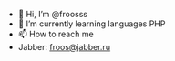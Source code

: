 - 👋 Hi, I’m @froosss
- 🌱 I’m currently learning languages PHP
- 📫 How to reach me
- Jabber: froos@jabber.ru

<!---
froosss/froosss is a ✨ special ✨ repository because its `README.md` (this file) appears on your GitHub profile.
You can click the Preview link to take a look at your changes.
--->
